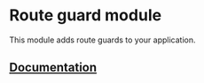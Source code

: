 # Route guard module

This module adds route guards to your application.

## [Documentation](https://primatejs.com/modules/guard)
